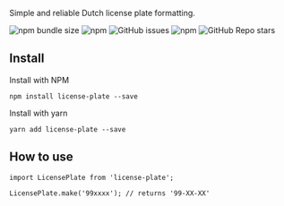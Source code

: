 Simple and reliable Dutch license plate formatting.

![npm bundle size](https://img.shields.io/bundlephobia/min/license-plate)
![npm](https://img.shields.io/npm/dt/license-plate)
![GitHub issues](https://img.shields.io/github/issues/niels-bosman/license-plate)
![npm](https://img.shields.io/npm/v/license-plate)
![GitHub Repo stars](https://img.shields.io/github/stars/niels-bosman/license-plate?style=social)

## Install
Install with NPM
```
npm install license-plate --save
```

Install with yarn
```
yarn add license-plate --save
```

## How to use
```
import LicensePlate from 'license-plate';

LicensePlate.make('99xxxx'); // returns '99-XX-XX'
```
